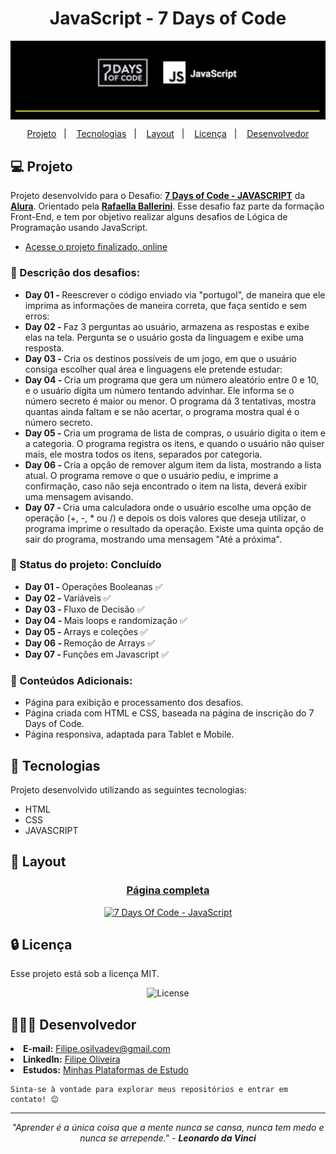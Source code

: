 <h1 align="center">JavaScript - 7 Days of Code</h1>

<a target="_blank" href="https://7daysofcode.io/matricula/logica-programacao"></a>
<img align="center" src="./assets/7DaysOfCode-JS.png" alt="Logo da 7 Days of Code">

<p align="center">
  <a href="#-projeto">Projeto</a>&nbsp;&nbsp;&nbsp;|&nbsp;&nbsp;&nbsp;
  <a href="#-tecnologias">Tecnologias</a>&nbsp;&nbsp;&nbsp;|&nbsp;&nbsp;&nbsp;
  <a href="#-layout">Layout</a>&nbsp;&nbsp;&nbsp;|&nbsp;&nbsp;&nbsp;
  <a href="#-licença">Licença</a>&nbsp;&nbsp;&nbsp;|&nbsp;&nbsp;&nbsp;
  <a href="#-desenvolvedor">Desenvolvedor</a>
</p>

## 💻 Projeto

   Projeto desenvolvido para o Desafio: <a href="https://7daysofcode.io/matricula/logica-programacao"><b>7 Days of Code - JAVASCRIPT</a></b> da <a href="https://www.alura.com.br"><b>Alura</b></a>. Orientado pela <a href="https://www.linkedin.com/in/rafaellaballerini/"><b>Rafaella Ballerini</b></a>. Esse desafio faz parte da formação Front-End, e tem por objetivo realizar alguns desafios de Lógica de Programação usando JavaScript.

   - [Acesse o projeto finalizado, online](https://logica-com-javascript.vercel.app)

  ### 📌 Descrição dos desafios:
  
  - <b>Day 01 - </b> Reescrever o código enviado via "portugol", de maneira que ele imprima as informações de maneira correta, que faça sentido e sem erros: 
  - <b>Day 02 - </b> Faz 3 perguntas ao usuário, armazena as respostas e exibe elas na tela. Pergunta se o usuário gosta da linguagem e exibe uma resposta.
  - <b>Day 03 - </b> Cria os destinos possíveis de um jogo, em que o usuário consiga escolher qual área e linguagens ele pretende estudar:
  - <b>Day 04 - </b> Cria um programa que gera um número aleatório entre 0 e 10, e o usuário digita um número tentando advinhar. Ele informa se o número secreto é maior ou menor. O programa dá 3 tentativas, mostra quantas ainda faltam e se não acertar, o programa mostra qual é o número secreto.
  - <b>Day 05 - </b> Cria um programa de lista de compras, o usuário digita o item e a categoria. O programa registra os itens, e quando o usuário não quiser mais, ele mostra todos os itens, separados por categoria.
  - <b>Day 06 - </b> Cria a opção de remover algum item da lista, mostrando a lista atual. O programa remove o que o usuário pediu, e imprime a confirmação, caso não seja encontrado o item na lista, deverá exibir uma mensagem avisando.
  - <b>Day 07 - </b> Cria uma calculadora onde o usuário escolhe uma opção de operação (+, -, * ou /) e depois os dois valores que deseja utilizar, o programa imprime o resultado da operação. Existe uma quinta opção de sair do programa, mostrando uma mensagem "Até a próxima".


### 📌 Status do projeto: Concluído

- <b>Day 01 - </b> Operações Booleanas ✅
- <b>Day 02 - </b> Variáveis ✅
- <b>Day 03 - </b> Fluxo de Decisão ✅
- <b>Day 04 - </b> Mais loops e randomização ✅
- <b>Day 05 - </b> Arrays e coleções ✅
- <b>Day 06 - </b> Remoção de Arrays ✅
- <b>Day 07 - </b> Funções em Javascript ✅


### 📌 Conteúdos Adicionais:</u>
   - Página para exibição e processamento dos desafios.
   - Página criada com HTML e CSS, baseada na página de inscrição do 7 Days of Code.
   - Página responsiva, adaptada para Tablet e Mobile.


## 🚀 Tecnologias

Projeto desenvolvido utilizando as seguintes tecnologias:

- HTML
- CSS
- JAVASCRIPT


## 🔖 Layout

<div align="center">
   <h3><a target="_blank" href="https://logica-com-javascript.vercel.app">Página completa</h3></a>
    <a target="_blank" href="https://logica-com-javascript.vercel.app">
      <img width="74.8%" src="https://github.com/user-attachments/assets/7cfce96d-b2ec-4142-958c-10e20d837cb2" alt="7 Days Of Code - JavaScript"></a>
</div>

## 🔒 Licença

Esse projeto está sob a licença MIT.

<p align="center">
  <img alt="License" src="https://img.shields.io/static/v1?label=license&message=MIT&color=49AA26&labelColor=000000">
</p>

## 👨🏻‍💻 Desenvolvedor

<li> <b>E-mail:</b> <a href="mailto:filipe.osilvadev@gmail.com">Filipe.osilvadev@gmail.com</a>
<li> <b>LinkedIn:</b> <a href="https://www.linkedin.com/in/filipeoliveiradasilva/">Filipe Oliveira</a>
<li> <b>Estudos:</b> <a href="https://filipeoliveira-dev.github.io/Plataformas-De-Estudo/">Minhas Plataformas de Estudo</a>

    Sinta-se à vontade para explorar meus repositórios e entrar em contato! 😊

---
<p align="center">
  <i>"Aprender é a única coisa que a mente nunca se cansa, nunca tem medo e nunca se arrepende." - <b>Leonardo da Vinci</b></i>
</p>
